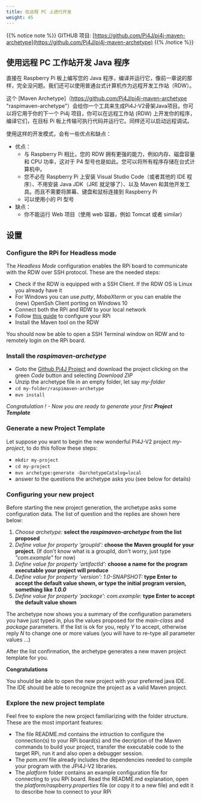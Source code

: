 ```yaml
---
title: 在远程 PC 上进行开发
weight: 45
---
```


{{% notice note %}}
GITHUB 项目: [https://github.com/Pi4J/pi4j-maven-archetype](https://github.com/Pi4J/pi4j-maven-archetype)
{{% /notice %}}

## 使用远程 PC 工作站开发 Java 程序

直接在 Raspberry Pi 板上编写您的 Java 程序，编译并运行它，像前一章说的那样，完全没问题。我们还可以使用普通台式计算机作为远程开发工作站（RDW）。

这个 [Maven Archetype]（https://github.com/Pi4J/pi4j-maven-archetype "raspimaven-archetype"）会给你一个工具来生成Pi4J-V2骨架Java项目。你可以将它用于你的下一个 Pi4j 项目，你可以在远程工作站 (RDW) 上开发你的程序，编译它们，在目标 Pi 板上传输可执行代码并运行它。同样还可以启动远程调试。

使用这样的开发模式，会有一些优点和缺点：

- 优点：
    - 与 Raspberry Pi 相比，您的 RDW 拥有更强的能力，例如内存、磁盘容量和 CPU 功率，这对于 P4 型号也是如此。您可以将所有程序存储在台式计算机中。
    - 您不必在 Raspberry Pi 上安装 Visual Studio Code（或者其他的 IDE 程序）、不用安装 Java JDK（JRE 就足够了）、以及 Maven 和其他开发工具。而且不需要将屏幕、键盘和鼠标连接到 Raspberry Pi
    - 可以使用小的 PI 型号
- 缺点：
    - 你不能运行 Web 项目（使用 web 容器，例如 Tomcat 或者 similar）

## 设置
### Configure the RPi for Headless mode
The _Headless Mode_ configuration enables the RPi board to communicate with the RDW over SSH protocol.
These are the needed steps:
- Check if the RDW is equipped with a SSH Client. If the RDW OS is Linux you already have it 
- For Windows you can use _putty_, _MobaXterm_ or you can enable the (new) OpenSsh Client porting on Windows 10
- Connect both the RPi and RDW to your local network
- Follow [this guide](https://www.raspberrypi.org/documentation/configuration/wireless/headless.md "Setting up a Raspberry Pi headless") 
to configure your RPi 
- Install the Maven tool on the RDW

You should now be able to open a SSH Terminal window on RDW and to remotely login on the RPi board.
### Install the _raspimaven-archetype_
- Goto the [Github Pi4J Project](https://github.com/Pi4J/pi4j-maven-archetype "raspimaven-archetype") and download the project
clicking on the green _Code_ button and selecting _Download ZIP_
- Unzip the archetype file in an empty folder, let say _my-folder_
- `cd my-folder/raspimaven-archetype`
- `mvn install`

_Congratulation ! - Now you are ready to generate your first **Project Template**_

### Generate a new Project Template
Let suppose you want to begin the new wonderful PI4J-V2 project _my-project_, to do this follow these steps:
- `mkdir my-project`
- `cd my-project`
- `mvn archetype:generate -DarchetypeCatalog=local`
- answer to the questions the archetype asks you (see below for details)
### Configuring your new project
Before starting the new project generation, the archetype asks some configuration data. The list of question
and the replies are shown here below:
1. _Choose archetype:_ **select the _raspimaven-archetype_ from the list proposed**
1. _Define value for property 'groupId':_ **choose the Maven groupId for your project.** (If don't know what is a groupId, don't worry, just type _"com.example"_ for now)
1. _Define value for property 'artifactId':_ **choose a name for the program executable your project will produce**
1. _Define value for property 'version':  1.0-SNAPSHOT:_ **type Enter to accept the default value shown, or type the initial program version, something like _1.0.0_**
1. _Define value for property 'package':  com.example:_ **type Enter to accept the default value shown**

The archetype now shows you a summary of the configuration parameters you have just typed in, plus the values proposed for the _main-class_ and _package_ parameters.
If the list is ok for you, reply _Y_ to accept, otherwise reply _N_ to change one or more values (you will have to re-type all parameter values ...)

After the list confirmation, the archetype generates a new maven project template for you. 

**Congratulations** 

You should be able to open the new project with your preferred java IDE. The IDE should be able
to recognize the project as a valid Maven project.
### Explore the new project template
Feel free to explore the new project familiarizing with the folder structure. These are the most important features:
- The file README.md contains the intruction to configure the connection(s) to your RPi board(s) and the decription of the Maven
commands to build your project, transfer the executable code to the target RPi, run it and also open a debugger session.
- The _pom.xml_ file already includes the dependencies needed to compile your program with the JPi4J-V2 libraries.
- The _platform_ folder contains an example configuration file for connecting to you RPi board. Read the README.md explanation,
open the _platform/raspberry.properties_ file (or copy it to a new file) and edit it to describe how to connect to your RPi


